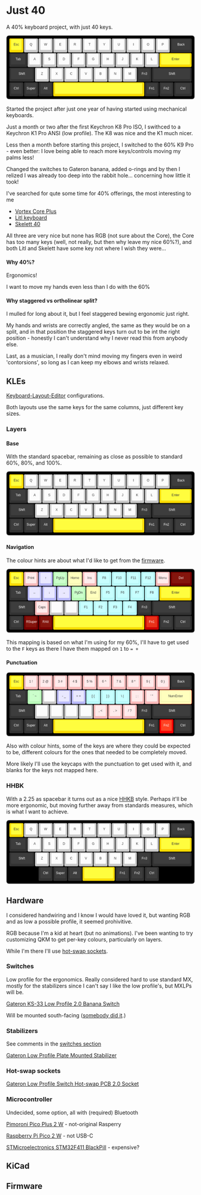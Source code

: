 # Just 40

A 40% keyboard project, with just 40 keys.

![traditional keys](kle/traditional.png)

Started the project after just one year of having started using mechanical keyboards. 

Just a month or two after the first Keychron K8 Pro ISO, I swithced to a 
Keychron K1 Pro ANSI (low profile). The K8 was nice and the K1 much nicer.

Less then a month before starting this project, I switched to the 60% K9 Pro - even better: 
I love being able to reach more keys/controls moving my palms less! 

Changed the switches to Gateron banana, added o-rings
and by then I relized I was already too deep into the rabbit hole... concerning how little it took!

I've searched for qute some time for 40% offerings, the most interesting to me
 - [Vortex Core Plus](https://vortexgear.store/products/core-plus)
 - [Litl keyboard](https://sthlmkb.com/shop/litl-keyboard-kit/)
 - [Skelett 40](https://novelkeys.com/collections/keyboards/products/skelett-40-keyboard-kit)

All three are very nice but none has RGB (not sure about the Core),
the Core has too many keys (well, not really, but then why leave my nice 60%?),
and both Litl and Skelett have some key not where I wish they were...


#### Why 40%?

Ergonomics!

I want to move my hands even less than I do with the 60%

#### Why staggered vs ortholinear split?

I mulled for long about it, but I feel staggered bewing ergonomic just right.

My hands and wrists are correctly angled, the same as they would be on a split,
and in that position the staggered keys turn out to be int the right position -
honestly I can't understand why I never read this from anybody else.

Last, as a musician, I really don't mind moving my fingers even in weird 'contorsions',
so long as I can keep my elbows and wrists relaxed.

## KLEs

[Keyboard-Layout-Editor](https://www.keyboard-layout-editor.com/#/) configurations.

Both layouts use the same keys for the same columns, just different key sizes.

### Layers

#### Base
With the standard spacebar, remaining as close as possible to standard 60%, 80%, and 100%.

![base layer](kle/traditional.png)

#### Navigation

The colour hints are about what I'd like to get from the [firmware](#firmware).

![navigation layer](kle/traditional_nav_layer.png)

This mapping is based on what I'm using for my 60%, 
I'll have to get used to the `F` keys as there I have them mapped on `1` to `= +`

#### Punctuation

![punctuation layer](kle/traditional_punct_layer.png)

Also with colour hints, some of the keys are where they could be expected to be, 
different colours for the ones that needed to be completely moved.

More likely I'll use the keycaps with the punctuation to get used with it, and blanks for the keys not mapped here.


### HHBK
With a 2.25 as spacebar it turns out as a nice [HHKB](https://www.keyboard-layout-editor.com/#/) style.
Perhaps it'll be more ergonomic, but moving further away from standards measures, which is what I want to achieve.

![HHKB sized](kle/hhkb.png)


## Hardware

I considered handwiring and I know I would have loved it, but wanting RGB
and as low a possible profile, it seemed prohivitive.

RGB because I'm a kid at heart (but no animations). I've been wanting to try customizing QKM
to get per-key colours, particularly on layers.

While I'm there I'll use [hot-swap sockets](#hot-swap-sockets).

### Switches

Low profile for the ergonomics. Really considered hard to use standard MX,
mostly for the stabilizers since I can't say I like the low profile's, but MXLPs will be.

[Gateron KS-33 Low Profile 2.0 Banana Switch](https://www.gateron.com/products/gateron-ks-33-low-profile-20-banana-switch?VariantsId=10734)

Will be mounted south-facing ([somebody did it](https://www.xda-developers.com/what-i-want-in-my-dream-keyboard/#:~:text=South%2Dfacing%20customizable%20LEDs).)

### Stabilizers

See comments in the [switches section](#switches)

[Gateron Low Profile Plate Mounted Stabilizer](https://www.gateron.com/products/gateron-low-profile-plate-mounted-stabilizer?VariantsId=10477)

### Hot-swap sockets

[Gateron Low Profile Switch Hot-swap PCB 2.0 Socket](https://www.gateron.com/products/gateron-low-profile-switch-hot-swap-pcb-socket?VariantsId=10234)

### Microcontroller

Undecided, some option, all with (required) Bluetooth 

[Pimoroni Pico Plus 2 W](https://shop.pimoroni.com/products/pimoroni-pico-plus-2-w?variant=42182811942995) - not-original Rasperry

[Raspberry Pi Pico 2 W](https://www.raspberrypi.com/products/raspberry-pi-pico-2/) - not USB-C

[STMicroelectronics STM32F411 BlackPill](https://www.st.com/en/microcontrollers-microprocessors/stm32f411.html) - expensive?



## KiCad

## Firmware



